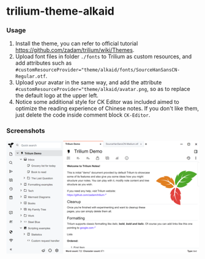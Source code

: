 # trilium-theme-alkaid

### Usage

1. Install the theme, you can refer to official tutorial https://github.com/zadam/trilium/wiki/Themes.
2. Upload font files in folder `./fonts` to Trilium as custom resources, and add attributes such as `#customResourceProvider="theme/alkaid/fonts/SourceHanSansCN-Regular.otf`.
3. Upload your avatar in the same way, and add the attribute `#customResourceProvider="theme/alkaid/avatar.png`, so as to replace the default logo at the upper left.
4. Notice some additional style for CK Editor was included aimed to optimize the reading experience of Chinese notes. If you don't like them, just delete the code inside  comment block `CK-Editor`.

### Screenshots

![](./screenshots/1.png?raw=true)
